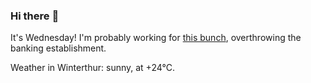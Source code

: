 ### Hi there :wave:

It's Wednesday! I'm probably working for [this bunch](https://github.com/kohofinancial), overthrowing the banking establishment.

Weather in Winterthur: sunny, at +24°C.
